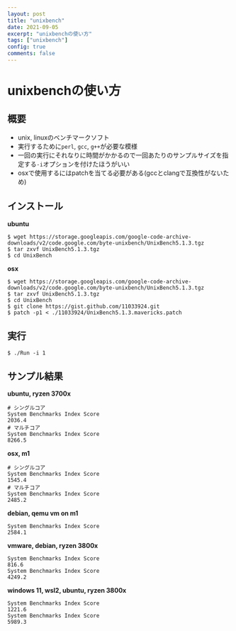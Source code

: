 ```yaml
---
layout: post
title: "unixbench"
date: 2021-09-05
excerpt: "unixbenchの使い方"
tags: ["unixbench"]
config: true
comments: false
---
```


# unixbenchの使い方

## 概要
 - unix, linuxのベンチマークソフト
 - 実行するために`perl`, `gcc`, `g++`が必要な模様
 - 一回の実行にそれなりに時間がかかるので一回あたりのサンプルサイズを指定する`-i`オプションを付けたほうがいい
 - osxで使用するにはpatchを当てる必要がある(gccとclangで互換性がないため)

## インストール

**ubuntu**  

```console
$ wget https://storage.googleapis.com/google-code-archive-downloads/v2/code.google.com/byte-unixbench/UnixBench5.1.3.tgz
$ tar zxvf UnixBench5.1.3.tgz
$ cd UnixBench
```

**osx**  

```console
$ wget https://storage.googleapis.com/google-code-archive-downloads/v2/code.google.com/byte-unixbench/UnixBench5.1.3.tgz
$ tar zxvf UnixBench5.1.3.tgz
$ cd UnixBench
$ git clone https://gist.github.com/11033924.git
$ patch -p1 < ./11033924/UnixBench5.1.3.mavericks.patch
```

## 実行

```console
$ ./Run -i 1
```

## サンプル結果

**ubuntu, ryzen 3700x**  

```console
# シングルコア
System Benchmarks Index Score                                        2036.4
# マルチコア
System Benchmarks Index Score                                        8266.5
```

**osx, m1**

```console
# シングルコア
System Benchmarks Index Score                                        1545.4
# マルチコア
System Benchmarks Index Score                                        2485.2
```

**debian, qemu vm on m1**

```console
System Benchmarks Index Score                                        2584.1
```

**vmware, debian, ryzen 3800x**  

```console
System Benchmarks Index Score                                         816.6
System Benchmarks Index Score                                        4249.2
```

**windows 11, wsl2, ubuntu, ryzen 3800x**

```console
System Benchmarks Index Score                                        1221.6
System Benchmarks Index Score                                        5989.3
```
